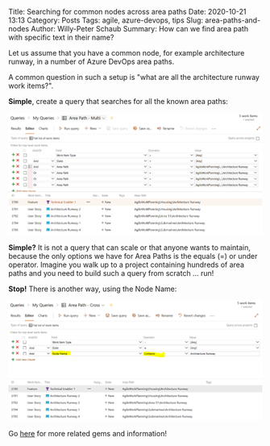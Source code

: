 Title: Searching for common nodes across area paths
Date: 2020-10-21 13:13
Category: Posts
Tags: agile, azure-devops, tips
Slug: area-paths-and-nodes
Author: Willy-Peter Schaub
Summary: How can we find area path with specific text in their name?

Let us assume that you have a common node, for example architecture runway, in a number of Azure DevOps area paths. 

A common question in such a setup is "what are all the architecture runway work items?". 

**Simple**, create a query that searches for all the known area paths:

![Area Paths](/images/searching-for-common-nodes-across-area-paths-1.png)

**Simple?** It is not a query that can scale or that anyone wants to maintain, because the only options we have for Area Paths is the equals (=) or under 
operator. Imagine you walk up to a project containing hundreds of area paths and you need to build such a query from scratch ... run!

**Stop!** There is another way, using the Node Name:

![Node Names](/images/searching-for-common-nodes-across-area-paths-2.png)

Go [here](https://docs.microsoft.com/en-us/azure/devops/boards/queries/query-by-area-iteration-path?view=azure-devops#node-name-and-keyword-based-queries) for more related gems and information!


